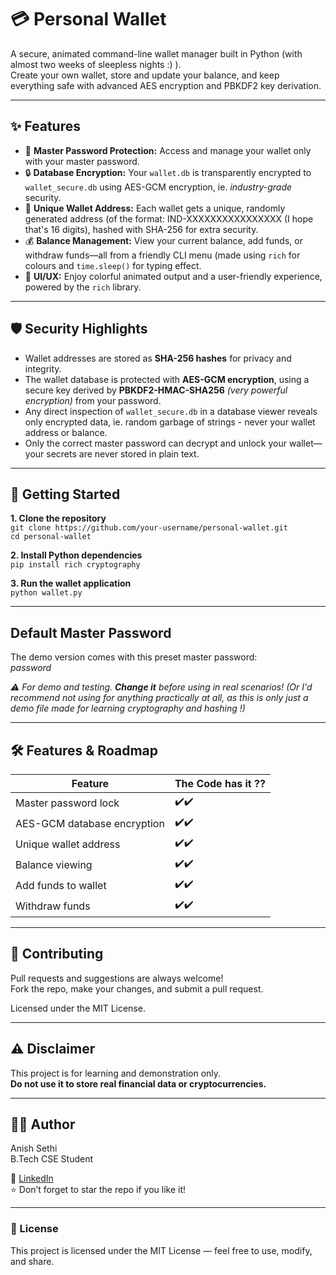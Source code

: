# 💳 Personal Wallet

A secure, animated command-line wallet manager built in Python (with almost two weeks of sleepless nights :) ).  
Create your own wallet, store and update your balance, and keep everything safe with advanced AES encryption and PBKDF2 key derivation.

---

## ✨ Features

- 🔑 **Master Password Protection:** Access and manage your wallet only with your master password.  
- 🔒 **Database Encryption:** Your `wallet.db` is transparently encrypted to `wallet_secure.db` using AES-GCM encryption, ie. <i>industry-grade</i> security.  
- 🪪 **Unique Wallet Address:** Each wallet gets a unique, randomly generated address (of the format: IND-XXXXXXXXXXXXXXXX (I hope that's 16 digits), hashed with SHA-256 for extra security.  
- 💰 **Balance Management:** View your current balance, add funds, or withdraw funds—all from a friendly CLI menu (made using `rich` for colours and `time.sleep()` for typing effect.  
- 🎨 **UI/UX:** Enjoy colorful animated output and a user-friendly experience, powered by the `rich` library.

---

## 🛡️ Security Highlights

- Wallet addresses are stored as **SHA-256 hashes** for privacy and integrity.  
- The wallet database is protected with **AES-GCM encryption**, using a secure key derived by **PBKDF2-HMAC-SHA256** <i>(very powerful encryption)</i> from your password.  
- Any direct inspection of `wallet_secure.db` in a database viewer reveals only encrypted data, ie. random garbage of strings - never your wallet address or balance.  
- Only the correct master password can decrypt and unlock your wallet—your secrets are never stored in plain text.

---

## 🚀 Getting Started

**1. Clone the repository**  
`git clone https://github.com/your-username/personal-wallet.git` <br>
`cd personal-wallet  `


**2. Install Python dependencies**  
`pip install rich cryptography` <br>


**3. Run the wallet application**  
`python wallet.py` <br>


---

## Default Master Password  
The demo version comes with this preset master password:  
<i>password</i>


_⚠️ For demo and testing. **Change it** before using in real scenarios! (Or I'd recommend not using for anything practically at all, as this is only just a demo file made for learning cryptography and hashing !)_

---

## 🛠️ Features & Roadmap

| Feature                    | The Code has it ??        |
|----------------------------|--------------|
| Master password lock        | ✔️✔️ |
| AES-GCM database encryption | ✔️✔️ |
| Unique wallet address       | ✔️✔️ |
| Balance viewing             | ✔️✔️ |
| Add funds to wallet         | ✔️✔️ |
| Withdraw funds              | ✔️✔️ |

---

## 🤝 Contributing

Pull requests and suggestions are always welcome!  
Fork the repo, make your changes, and submit a pull request.

Licensed under the MIT License.

---

## ⚠️ Disclaimer

This project is for learning and demonstration only.  
**Do not use it to store real financial data or cryptocurrencies.**

---

## 🧑‍💻 Author

Anish Sethi  
B.Tech CSE Student  

💼 [LinkedIn](https://www.linkedin.com/in/anish-sethi-dtu-cse/)  
⭐ Don’t forget to star the repo if you like it!  

---

### 🪪 License
This project is licensed under the MIT License — feel free to use, modify, and share.
